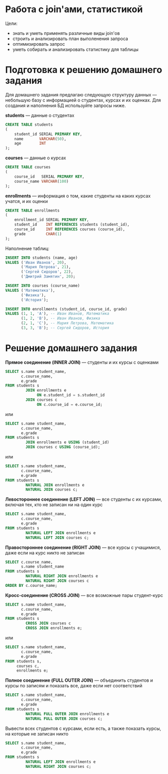 # Работа с join'ами, статистикой

Цели:

* знать и уметь применять различные виды join'ов
* строить и анализировать план выполенения запроса
* оптимизировать запрос
* уметь собирать и анализировать статистику для таблицы

# Подготовка к решению домашнего задания

Для домашнего задания предлагаю следующую структуру данных — небольшую базу с информацией о студентах, курсах и их оценках. Для создания
и наполнения БД используйте запросы ниже.

**students** — данные о студентах

```sql
CREATE TABLE students
(
    student_id SERIAL PRIMARY KEY,
    name       VARCHAR(50),
    age        INT
);
```

**courses** — данные о курсах

```sql
CREATE TABLE courses
(
    course_id   SERIAL PRIMARY KEY,
    course_name VARCHAR(100)
);
```

**enrollments** — информация о том, какие студенты на каких курсах учатся, и их оценки

```sql
CREATE TABLE enrollments
(
    enrollment_id SERIAL PRIMARY KEY,
    student_id    INT REFERENCES students (student_id),
    course_id     INT REFERENCES courses (course_id),
    grade         CHAR(1)
);
```

Наполнение таблиц:

```sql
INSERT INTO students (name, age)
VALUES ('Иван Иванов', 20),
       ('Мария Петрова', 21),
       ('Сергей Сидоров', 22),
       ('Дмитрий Замятин', 20);

INSERT INTO courses (course_name)
VALUES ('Математика'),
       ('Физика'),
       ('История');

INSERT INTO enrollments (student_id, course_id, grade)
VALUES (1, 1, 'A'), -- Иван Иванов, Математика
       (1, 2, 'B'), -- Иван Иванов, Физика
       (2, 1, 'C'), -- Мария Петрова, Математика
       (3, 3, 'B'); -- Сергей Сидоров, История
```

# Решение домашнего задания

**Прямое соединение (INNER JOIN)** — студенты и их курсы с оценками

```sql
SELECT s.name student_name,
       c.course_name,
       e.grade
FROM students s
         JOIN enrollments e
              ON e.student_id = s.student_id
         JOIN courses c
              ON c.course_id = e.course_id;
```

или

```sql
SELECT s.name student_name,
       c.course_name,
       e.grade
FROM students s
         JOIN enrollments e USING (student_id)
         JOIN courses c USING (course_id);
```

или

```sql
SELECT s.name student_name,
       c.course_name,
       e.grade
FROM students s
         NATURAL JOIN enrollments e
         NATURAL JOIN courses c;
```

**Левостороннее соединение (LEFT JOIN)** — все студенты с их курсами, включая тех, кто не записан ни на один курс

```sql
SELECT s.name student_name,
       c.course_name,
       e.grade
FROM students s
         NATURAL LEFT JOIN enrollments e
         NATURAL LEFT JOIN courses c;
```

**Правостороннее соединение (RIGHT JOIN)** — все курсы с учащимися, даже если на курс никто не записан

```sql
SELECT c.course_name,
       s.name student_name
FROM students s
         NATURAL RIGHT JOIN enrollments e
         NATURAL RIGHT JOIN courses c
ORDER BY c.course_name;
```

**Кросс-соединение (CROSS JOIN)** — все возможные пары студент-курс

```sql
SELECT s.name student_name,
       c.course_name,
       e.grade
FROM students s
         CROSS JOIN courses c
         CROSS JOIN enrollments e;
```

или

```sql
SELECT s.name student_name,
       c.course_name,
       e.grade
FROM students s,
     courses c,
     enrollments e;
```

**Полное соединение (FULL OUTER JOIN)** — объединить студентов и курсы по записям и показать все, даже если нет соответствий

```sql
SELECT s.name student_name,
       c.course_name,
       e.grade
FROM students s
         NATURAL FULL OUTER JOIN enrollments e
         NATURAL FULL OUTER JOIN courses c;
```

Вывести всех студентов с курсами, если есть, а также показать курсы, на которые не записан никто

```sql
SELECT s.name student_name,
       c.course_name,
       e.grade
FROM students s
         NATURAL LEFT JOIN enrollments e
         NATURAL RIGHT JOIN courses c;
```
